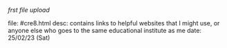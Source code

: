 *frst file upload*

file: #cre8.html
desc: contains links to helpful websites that I might use, or anyone else who goes to the same educational institute as me
date: 25/02/23 (Sat)
